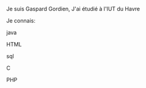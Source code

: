 Je suis Gaspard Gordien, J'ai étudié à l'IUT du Havre

Je connais:

  java

  HTML

  sql

  C

  PHP
